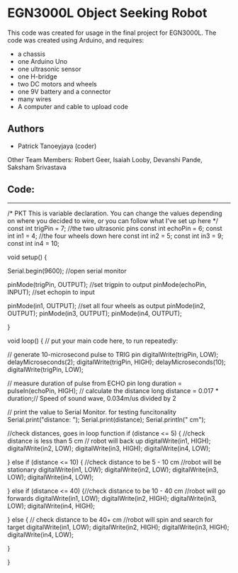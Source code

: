 
# EGN3000L Object Seeking Robot
This code was created for usage in the final project for EGN3000L. The code was created using Arduino, and requires:
- a chassis
- one Arduino Uno
- one ultrasonic sensor
- one H-bridge
- two DC motors and wheels 
- one 9V battery and a connector
- many wires
- A computer and cable to upload code


## Authors

- Patrick Tanoeyjaya (coder)

Other Team Members: Robert Geer, Isaiah Looby, Devanshi Pande, Saksham Srivastava


## Code:

----------------------------------------------------------------


/*
PKT
This is variable declaration. 
You can change the values depending on where you decided to wire, or you can follow what I've set up here
*/
const int trigPin = 7; //the two ultrasonic pins 
const int echoPin = 6;
const int in1 = 4; //the four wheels down here
const int in2 = 5;
const int in3 = 9;
const int in4 = 10;


void setup() {

  Serial.begin(9600); //open serial monitor

  pinMode(trigPin, OUTPUT); //set trigpin to output
  pinMode(echoPin, INPUT); //set echopin to input

  pinMode(in1, OUTPUT); //set all four wheels as output
  pinMode(in2, OUTPUT);
  pinMode(in3, OUTPUT);
  pinMode(in4, OUTPUT);

}

void loop() {
  // put your main code here, to run repeatedly:

  // generate 10-microsecond pulse to TRIG pin
  digitalWrite(trigPin, LOW);
  delayMicroseconds(2);
  digitalWrite(trigPin, HIGH);
  delayMicroseconds(10);
  digitalWrite(trigPin, LOW);

  // measure duration of pulse from ECHO pin
  long duration = pulseIn(echoPin, HIGH);
  // calculate the distance
  long distance = 0.017 * duration;// Speed of sound wave, 0.034m/us divided by 2

  // print the value to Serial Monitor. for testing funcitonality
  Serial.print("distance: ");
  Serial.print(distance);
  Serial.println(" cm");

  //check distances, goes in loop function​
  if (distance <= 5) { //check distance is less than 5 cm
  // robot will back up
    digitalWrite(in1, HIGH);
    digitalWrite(in2, LOW);
    digitalWrite(in3, HIGH);
    digitalWrite(in4, LOW);

  } else if (distance <= 10) { //check distance to be 5 - 10 cm
    //robot will be stationary
    digitalWrite(in1, LOW);
    digitalWrite(in2, LOW);
    digitalWrite(in3, LOW);
    digitalWrite(in4, LOW);

  } else if (distance <= 40) {//check distance to be 10 - 40 cm
    //robot will go forwards
    digitalWrite(in1, LOW);
    digitalWrite(in2, HIGH);
    digitalWrite(in3, LOW);
    digitalWrite(in4, HIGH);

  } else { // check distance to be 40+ cm
    //robot will spin and search for target
    digitalWrite(in1, LOW); 
    digitalWrite(in2, HIGH);
    digitalWrite(in3, HIGH);
    digitalWrite(in4, LOW);

  }

}
